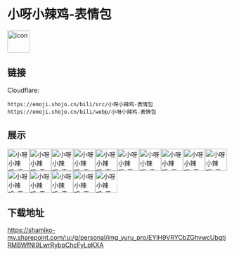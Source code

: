 # 小呀小辣鸡-表情包
<img src="https://emoji.shojo.cn/bili/src/小呀小辣鸡-表情包/icon.png" width="50" height="50" alt="icon">

## 链接
Cloudflare:
```
https://emoji.shojo.cn/bili/src/小呀小辣鸡-表情包
https://emoji.shojo.cn/bili/webp/小呀小辣鸡-表情包
```
## 展示
<img src="https://emoji.shojo.cn/bili/src/小呀小辣鸡-表情包/小呀小辣鸡-表情包-.....png" width="50" height="50" alt="小呀小辣鸡-表情包-...."><img src="https://emoji.shojo.cn/bili/src/小呀小辣鸡-表情包/小呀小辣鸡-表情包-ok.png" width="50" height="50" alt="小呀小辣鸡-表情包-ok"><img src="https://emoji.shojo.cn/bili/src/小呀小辣鸡-表情包/小呀小辣鸡-表情包-爱你.png" width="50" height="50" alt="小呀小辣鸡-表情包-爱你"><img src="https://emoji.shojo.cn/bili/src/小呀小辣鸡-表情包/小呀小辣鸡-表情包-生气.png" width="50" height="50" alt="小呀小辣鸡-表情包-生气"><img src="https://emoji.shojo.cn/bili/src/小呀小辣鸡-表情包/小呀小辣鸡-表情包-问号.png" width="50" height="50" alt="小呀小辣鸡-表情包-问号"><img src="https://emoji.shojo.cn/bili/src/小呀小辣鸡-表情包/小呀小辣鸡-表情包-谢谢老板.png" width="50" height="50" alt="小呀小辣鸡-表情包-谢谢老板"><img src="https://emoji.shojo.cn/bili/src/小呀小辣鸡-表情包/小呀小辣鸡-表情包-不不.png" width="50" height="50" alt="小呀小辣鸡-表情包-不不"><img src="https://emoji.shojo.cn/bili/src/小呀小辣鸡-表情包/小呀小辣鸡-表情包-呜呜.png" width="50" height="50" alt="小呀小辣鸡-表情包-呜呜"><img src="https://emoji.shojo.cn/bili/src/小呀小辣鸡-表情包/小呀小辣鸡-表情包-emo.png" width="50" height="50" alt="小呀小辣鸡-表情包-emo"><img src="https://emoji.shojo.cn/bili/src/小呀小辣鸡-表情包/小呀小辣鸡-表情包-裂开.png" width="50" height="50" alt="小呀小辣鸡-表情包-裂开"><img src="https://emoji.shojo.cn/bili/src/小呀小辣鸡-表情包/小呀小辣鸡-表情包-阿哒.png" width="50" height="50" alt="小呀小辣鸡-表情包-阿哒"><img src="https://emoji.shojo.cn/bili/src/小呀小辣鸡-表情包/小呀小辣鸡-表情包-出来玩.png" width="50" height="50" alt="小呀小辣鸡-表情包-出来玩"><img src="https://emoji.shojo.cn/bili/src/小呀小辣鸡-表情包/小呀小辣鸡-表情包-真香.png" width="50" height="50" alt="小呀小辣鸡-表情包-真香"><img src="https://emoji.shojo.cn/bili/src/小呀小辣鸡-表情包/小呀小辣鸡-表情包-害.png" width="50" height="50" alt="小呀小辣鸡-表情包-害"><img src="https://emoji.shojo.cn/bili/src/小呀小辣鸡-表情包/小呀小辣鸡-表情包-晚安.png" width="50" height="50" alt="小呀小辣鸡-表情包-晚安">

## 下载地址

https://shamiko-my.sharepoint.com/:u:/g/personal/img_yuru_pro/EYlH9VRYCbZGhvwcUbgtjRMBWfNI9LwrRybpChcFyLpKXA
